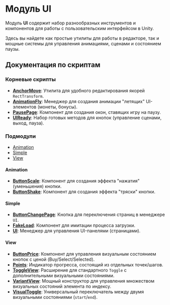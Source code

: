 # Модуль UI

Модуль **UI** содержит набор разнообразных инструментов и компонентов для работы с пользовательским интерфейсом в Unity.

Здесь вы найдете как простые утилиты для работы в редакторе, так и мощные системы для управления анимациями, сценами и состоянием паузы.

## Документация по скриптам

### Корневые скрипты
- [**AnchorMove**](./AnchorMove.md): Утилита для удобного редактирования якорей `RectTransform`.
- [**AnimationFly**](./AnimationFly.md): Менеджер для создания анимации "летящих" UI-элементов (монеты, бонусы).
- [**PausePage**](./PausePage.md): Компонент для создания окон, ставящих игру на паузу.
- [**UIReady**](./UIReady.md): Набор готовых методов для кнопок (управление сценами, выход, пауза).

### Подмодули

- [Animation](#animation)
- [Simple](#simple)
- [View](#view)

#### Animation
- [**ButtonScale**](./ButtonScale.md): Компонент для создания эффекта "нажатия" (уменьшения) кнопки.
- [**ButtonShake**](./ButtonShake.md): Компонент для создания эффекта "тряски" кнопки.

#### Simple
- [**ButtonChangePage**](./ButtonChangePage.md): Кнопка для переключения страниц в менеджере `UI`.
- [**FakeLoad**](./FakeLoad.md): Компонент для имитации процесса загрузки.
- [**UI**](./UI.md): Менеджер для управления UI-панелями (страницами).

#### View
- [**ButtonPrice**](./ButtonPrice.md): Компонент для управления визуальным состоянием кнопок с ценой (Buy/Select/Selected).
- [**Points**](./Points.md): Индикатор прогресса, состоящий из отдельных точек/шагов.
- [**ToggleView**](./ToggleView.md): Расширение для стандартного `Toggle` с дополнительными визуальными состояниями.
- [**VariantView**](./VariantView.md): Мощный конструктор для управления множеством визуальных состояний элемента по индексу.
- [**VisualToggle**](./VisualToggle.md): Универсальный переключатель между двумя визуальными состояниями (`start`/`end`).
